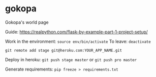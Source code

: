 # gokopa
Gokopa's world page

Guide: https://realpython.com/flask-by-example-part-1-project-setup/

Work in the environment: `source env/bin/activate`
To leave: `deactivate`

`git remote add stage git@heroku.com:YOUR_APP_NAME.git`

Deploy in heroku: `git push stage master` or `git push pro master`

Generate requirements: `pip freeze > requirements.txt`
